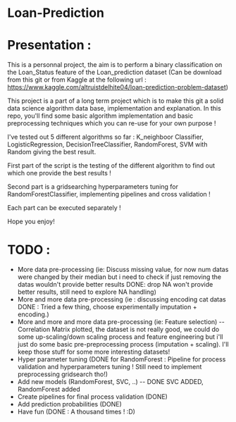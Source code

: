 # Loan-Prediction

# Presentation :

This is a personnal project, the aim is to perform a binary classification on the Loan_Status feature of the Loan_prediction dataset (Can be download from this git or from Kaggle at the following url : https://www.kaggle.com/altruistdelhite04/loan-prediction-problem-dataset)

This project is a part of a long term project which is to make this git a solid data science algorithm data base, implementation and explanation.
In this repo, you'll find some basic algorithm implementation and basic preprocessing techniques which you can re-use for your own purpose !


I've tested out 5 different algorithms so far : K_neighboor Classifier, LogisticRegression, DecisionTreeClassifier, RandomForest, SVM with Random giving the best result.

First part of the script is the testing of the different algorithm to find out which one provide the best results !

Second part is a gridsearching hyperparameters tuning for RandomForestClassifier, implementing pipelines and cross validation ! 

Each part can be executed separately !

Hope you enjoy!






# TODO :

- More data pre-processing (ie: Discuss missing value, for now num datas were changed by their median but i need to check if just removing the datas wouldn't provide better results  DONE: drop NA won't provide better results, still need to explore NA handling)
- More and more data pre-processing (ie : discussing encoding cat datas DONE : Tried a few thing, choose experimentally imputation + encoding.)
- More and more and more data pre-processing (ie: Feature selection) -- Correlation Matrix plotted, the dataset is not really good, we could do some up-scaling/down scaling process and feature engineering but i'll just do some basic pre-preprocessing process (imputation + scaling). I'll keep those stuff for some more interesting datasets!
- Hyper parameter tuning (DONE for RandomForest : Pipeline for process validation and hyperparameters tuning ! Still need to implement preprocessing gridsearch tho!)
- Add new models (RandomForest, SVC, ..) -- DONE SVC ADDED, RandomForest added
- Create pipelines for final process validation (DONE)
- Add prediction probabilities (DONE)
- Have fun (DONE : A thousand times ! :D)


